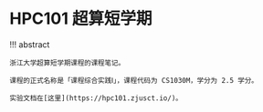 # HPC101 超算短学期

!!! abstract

    浙江大学超算短学期课程的课程笔记。
    
    课程的正式名称是「课程综合实践Ⅰ」，课程代码为 CS1030M，学分为 2.5 学分。

    实验文档在[这里](https://hpc101.zjusct.io/)。
